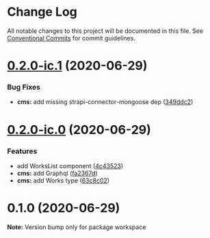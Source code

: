# Change Log

All notable changes to this project will be documented in this file.
See [Conventional Commits](https://conventionalcommits.org) for commit guidelines.

# [0.2.0-ic.1](https://github.com/JakeElder/tenjin/compare/v0.2.0-ic.0...v0.2.0-ic.1) (2020-06-29)


### Bug Fixes

* **cms:** add missing strapi-connector-mongoose dep ([349ddc2](https://github.com/JakeElder/tenjin/commit/349ddc296eab890fd5e95883f47bc124f0e0f69e))





# [0.2.0-ic.0](https://github.com/JakeElder/tenjin/compare/v0.1.0...v0.2.0-ic.0) (2020-06-29)


### Features

* add WorksList component ([4c43523](https://github.com/JakeElder/tenjin/commit/4c43523fdbd8af0af72891e974813314f9692bb4))
* **cms:** add Graphql ([fa2367d](https://github.com/JakeElder/tenjin/commit/fa2367d40172d9e28a3567409386f2de44a7ca37))
* **cms:** add Works type ([63c8c02](https://github.com/JakeElder/tenjin/commit/63c8c02f61b9a57f6972ce97a6571a23357352a5))





# 0.1.0 (2020-06-29)

**Note:** Version bump only for package workspace

